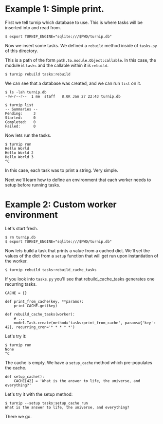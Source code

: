 # Example 1: Simple print.

First we tell turnip which database to use. This is where tasks will be inserted into and read from.

    $ export TURNIP_ENGINE="sqlite:///$PWD/turnip.db"

Now we insert some tasks. We defined a ``rebuild`` method inside of ``tasks.py`` of this directory.

This is a path of the form ``path.to.module.Object:callable``. In this case, the module is ``tasks`` and the callable within it is ``rebuild``.

    $ turnip rebuild tasks:rebuild

We can see that a database was created, and we can run ``list`` on it.

    $ ls -lah turnip.db
    -rw-r--r--  1 me  staff   8.0K Jan 27 22:43 turnip.db

    $ turnip list
    -- Summaries --
    Pending:	 3
    Started:	 0
    Completed:	 0
    Failed: 	 0

Now lets run the tasks.

    $ turnip run
    Hello World
    Hello World 2
    Hello World 3
    ^C

In this case, each task was to print a string. Very simple.

Next we'll learn how to define an environment that each worker needs to setup before running tasks.

# Example 2: Custom worker environment

Let's start fresh.

    $ rm turnip.db
    $ export TURNIP_ENGINE="sqlite:///$PWD/turnip.db"

Now lets build a task that prints a value from a cached dict. We'll set the values of the dict from a ``setup`` function that will get run upon instantiation of the worker.

    $ turnip rebuild tasks:rebuild_cache_tasks

If you look into ``tasks.py`` you'll see that rebuild_cache_tasks generates one recurring tasks.

    CACHE = {}

    def print_from_cache(key, **params):
        print CACHE.get(key)

    def rebuild_cache_tasks(worker):
        # ...
        model.Task.create(method='tasks:print_from_cache', params={'key': 42}, recurring_cron='* * * * *')

Let's try it:

    $ turnip run
    None
    ^C

The cache is empty. We have a ``setup_cache`` method which pre-populates the cache.

    def setup_cache():
        CACHE[42] = 'What is the answer to life, the universe, and everything?'

Let's try it with the setup method:

    $ turnip --setup tasks:setup_cache run
    What is the answer to life, the universe, and everything?

There we go.
